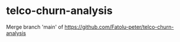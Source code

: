 # telco-churn-analysis
Merge branch 'main' of https://github.com/Fatolu-peter/telco-churn-analysis


